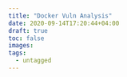 ```yaml
---
title: "Docker Vuln Analysis"
date: 2020-09-14T17:20:44+04:00
draft: true
toc: false
images:
tags:
  - untagged
---
```


